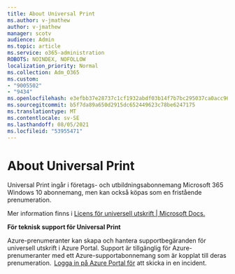 ```yaml
---
title: About Universal Print
ms.author: v-jmathew
author: v-jmathew
manager: scotv
audience: Admin
ms.topic: article
ms.service: o365-administration
ROBOTS: NOINDEX, NOFOLLOW
localization_priority: Normal
ms.collection: Adm_O365
ms.custom:
- "9005502"
- "9434"
ms.openlocfilehash: e3efbb37e28737c1cf1932abdf03b14f7b7bc295037ca0acc9602d8864b4a8ae
ms.sourcegitcommit: b5f7da89a650d2915dc652449623c78be6247175
ms.translationtype: MT
ms.contentlocale: sv-SE
ms.lasthandoff: 08/05/2021
ms.locfileid: "53955471"
---
```

# <a name="about-universal-print"></a>About Universal Print

Universal Print ingår i företags- och utbildningsabonnemang Microsoft 365 Windows 10 abonnemang, men kan också köpas som en fristående prenumeration.

Mer information finns i [Licens för universell utskrift | Microsoft Docs.](https://docs.microsoft.com/universal-print/fundamentals/universal-print-license)

**För teknisk support för Universal Print**

Azure-prenumeranter kan skapa och hantera supportbegäranden för universell utskrift i Azure Portal. Support är tillgänglig för Azure-prenumeranter med ett Azure-supportabonnemang som är kopplat till deras prenumeration.  [Logga in på Azure Portal för](https://ms.portal.azure.com/#blade/Microsoft_Azure_Support/HelpAndSupportBlade/newsupportrequest) att skicka in en incident.